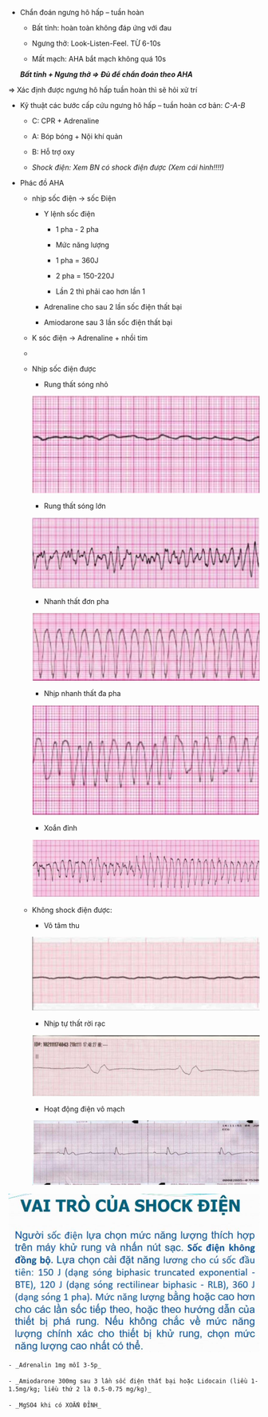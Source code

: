 - Chẩn đoán ngưng hô hấp – tuần hoàn
  
	- Bất tỉnh: hoàn toàn không đáp ứng với đau
  
	- Ngưng thở: Look-Listen-Feel. TỪ 6-10s
  
	- Mất mạch: AHA bắt mạch không quá 10s
  
	**_Bất tỉnh + Ngưng thở => Đủ để chẩn đoán theo AHA_**
  
⇒ Xác định được ngưng hô hấp tuần hoàn thì sẽ hỏi xử trí
  
- Kỹ thuật các bước cấp cứu ngưng hô hấp – tuần hoàn cơ bản: _C-A-B_
  
	- C: CPR + Adrenaline
  
	- A: Bóp bóng + Nội khí quản
  
	- B: Hỗ trợ oxy
  
	- _Shock điện: Xem BN có shock điện được (Xem cái hình!!!!)_
  
- Phác đồ AHA
  
	- nhịp sốc điện -> sốc Điện
  
		- Y lệnh sốc điện
  
			- 1 pha - 2 pha
  
			- Mức năng lượng
  
			- 1 pha = 360J
  
			- 2 pha = 150-220J
  
			- Lần 2 thì phải cao hơn lần 1 
  
		- Adrenaline cho sau 2 lần sốc điện thất bại
  
		- Amiodarone sau 3 lần sốc điện thất bại
  
	- K sóc điện -> Adrenaline + nhồi tim
  
	- 
  
	- Nhịp sốc điện được
  
		- Rung thất sóng nhỏ
  
		![Buổi 8 - Hệ Tim mạch - Hệ nội tiết-1687397241997.jpeg](../../../200%20Files/image/image/Bu%E1%BB%95i%208%20-%20H%E1%BB%87%20Tim%20m%E1%BA%A1ch%20-%20H%E1%BB%87%20n%E1%BB%99i%20ti%E1%BA%BFt-1687397241997.jpeg)
  
		- Rung thất sóng lớn
  
		![Buổi 8 - Hệ Tim mạch - Hệ nội tiết-1687397247334.jpeg](../../../200%20Files/image/image/Bu%E1%BB%95i%208%20-%20H%E1%BB%87%20Tim%20m%E1%BA%A1ch%20-%20H%E1%BB%87%20n%E1%BB%99i%20ti%E1%BA%BFt-1687397247334.jpeg)
  
		- Nhanh thất đơn pha
  
		![Buổi 8 - Hệ Tim mạch - Hệ nội tiết-1687397266738.jpeg](../../../200%20Files/image/image/Bu%E1%BB%95i%208%20-%20H%E1%BB%87%20Tim%20m%E1%BA%A1ch%20-%20H%E1%BB%87%20n%E1%BB%99i%20ti%E1%BA%BFt-1687397266738.jpeg)
  
		- Nhịp nhanh thất đa pha
  
		![Buổi 8 - Hệ Tim mạch - Hệ nội tiết-1687397277658.jpeg](../../../200%20Files/image/image/Bu%E1%BB%95i%208%20-%20H%E1%BB%87%20Tim%20m%E1%BA%A1ch%20-%20H%E1%BB%87%20n%E1%BB%99i%20ti%E1%BA%BFt-1687397277658.jpeg)
  
		- Xoắn đỉnh
  
		![Buổi 8 - Hệ Tim mạch - Hệ nội tiết-1687397283125.jpeg](../../../200%20Files/image/image/Bu%E1%BB%95i%208%20-%20H%E1%BB%87%20Tim%20m%E1%BA%A1ch%20-%20H%E1%BB%87%20n%E1%BB%99i%20ti%E1%BA%BFt-1687397283125.jpeg)
  
	- Không shock điện được:
  
		- Vô tâm thu
  
		![Buổi 8 - Hệ Tim mạch - Hệ nội tiết-1687397291635.jpeg](../../../200%20Files/image/image/Bu%E1%BB%95i%208%20-%20H%E1%BB%87%20Tim%20m%E1%BA%A1ch%20-%20H%E1%BB%87%20n%E1%BB%99i%20ti%E1%BA%BFt-1687397291635.jpeg)
  
		- Nhịp tự thất rời rạc
  
		![Buổi 8 - Hệ Tim mạch - Hệ nội tiết-1687397296596.jpeg](../../../200%20Files/image/image/Bu%E1%BB%95i%208%20-%20H%E1%BB%87%20Tim%20m%E1%BA%A1ch%20-%20H%E1%BB%87%20n%E1%BB%99i%20ti%E1%BA%BFt-1687397296596.jpeg)
  
		- Hoạt động điện vô mạch
  
		![Buổi 8 - Hệ Tim mạch - Hệ nội tiết-1687397301718.jpeg](../../../200%20Files/image/image/Bu%E1%BB%95i%208%20-%20H%E1%BB%87%20Tim%20m%E1%BA%A1ch%20-%20H%E1%BB%87%20n%E1%BB%99i%20ti%E1%BA%BFt-1687397301718.jpeg)
  
![Pasted image 20230622082827.png](../../../200%20Files/image/Pasted%20image%2020230622082827.png)
  
	- _Adrenalin 1mg mỗi 3-5p_
  
	- _Amiodarone 300mg sau 3 lần sốc điện thất bại hoặc Lidocain (liều 1-1.5mg/kg; liều thứ 2 là 0.5-0.75 mg/kg)_
  
	- _MgSO4 khi có XOẮN ĐỈNH_